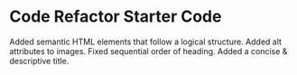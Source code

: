 # Code Refactor Starter Code
Added semantic HTML elements that follow a logical structure.
Added alt attributes to images.
Fixed sequential order of heading.
Added a concise & descriptive title.